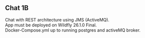 

## Chat 1B

Chat with REST architecture using JMS (ActiveMQ).   
App must be deployed on Wildfly 26.1.0 Final.  
Docker-Compose.yml up to running postgres and activeMQ broker.
